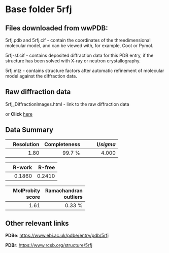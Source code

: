 # Base folder 5rfj

## Files downloaded from wwPDB:

5rfj.pdb and 5rfj.cif - contain the coordinates of the threedimensional molecular model, and can be viewed with, for example, Coot or Pymol.

5rfj-sf.cif - contains deposited diffraction data for this PDB entry, if the structure has been solved with X-ray or neutron crystallography.

5rfj.mtz - contains structure factors after automatic refinement of molecular model against the diffraction data.

## Raw diffraction data

5rfj_DiffractionImages.html - link to the raw diffraction data 

or **Click** [here](https://zenodo.org/record/3731392) 

## Data Summary
|   | Resolution | Completeness| I/$sigma$ |
|---|-------------:|----------------:|--------------:|
|   |1.80|99.7  %|<img width=50/>4.000|

|   | **R-work**| **R-free**   
|---|-------------:|----------------:|           
||0.1860|0.2410|

|   |**MolProbity<br>score**| **Ramachandran<br>outliers** 
|---|-------------:|----------------:|
||1.61|0.33 %|

## Other relevant links 
**PDBe**:  https://www.ebi.ac.uk/pdbe/entry/pdb/5rfj
 
**PDBr**: https://www.rcsb.org/structure/5rfj 

